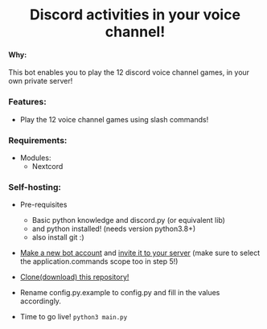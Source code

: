## <h1 align="center">Discord activities in your voice channel!</h1>

#### **Why:**
This bot enables you to play the 12 discord voice channel games, in your own private server!

### **Features:**
- Play the 12 voice channel games using slash commands!

### **Requirements:**
- Modules:
    - Nextcord

### **Self-hosting:**
- Pre-requisites
    - Basic python knowledge and discord.py (or equivalent lib)
    - and python installed! (needs version python3.8+)
    - also install git :)
- [Make a new bot account](https://nextcord.readthedocs.io/en/latest/discord.html#discord-intro) and [invite it to your server](https://nextcord.readthedocs.io/en/latest/discord.html#discord-invite-bot) (make sure to select the application.commands scope too in step 5!)
- [Clone(download) this repository!](https://docs.github.com/en/repositories/creating-and-managing-repositories/cloning-a-repository)

- Rename config.py.example to config.py and fill in the values accordingly.
- Time to go live! `python3 main.py`